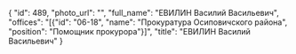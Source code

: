 {
    "id": 489,
    "photo_url": "",
    "full_name": "ЕВИЛИН Василий Васильевич",
    "offices": "[{\"id\": \"06-18\", \"name\": \"Прокуратура Осиповичского района\", \"position\": \"Помощник прокурора\"}]",
    "title": "ЕВИЛИН Василий Васильевич"
}